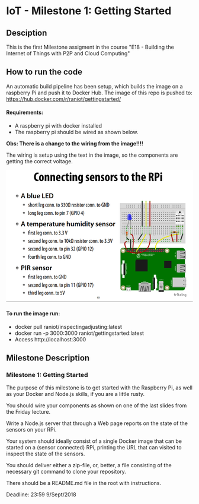 # IoT - Milestone 1: Getting Started
## Desciption
This is the first Milestone assigment in the course "E18 - Building the Internet of Things with P2P and Cloud Computing"

## How to run the code
An automatic build pipeline has been setup, which builds the image on a raspberry Pi and push it to Docker Hub.
The image of this repo is pushed to: https://hub.docker.com/r/raniot/gettingstarted/

#### Requirements:
- A raspberry pi with docker installed
- The raspberry pi should be wired as shown below.

**Obs: There is a change to the wiring from the image!!!!**

The wiring is setup using the text in the image, so the components are getting the correct voltage.

![alt text](https://github.com/Raniot/IoT-M1/blob/master/img/RaspberryGPIOSetup.png "Raspberry GPIO Setup")

#### To run the image run: 
- docker pull raniot/inspectingadjusting:latest
- docker run -p 3000:3000 raniot/gettingstarted:latest
- Access http://localhost:3000

## Milestone Description
### Milestone 1: Getting Started
The purpose of this milestone is to get started with the Raspberry Pi, as well as your Docker and Node.js skills, if you are a little rusty.

You should wire your components as shown on one of the last slides from the Friday lecture.

Write a Node.js server that through a Web page reports on the state of the sensors on your RPi.

Your system should ideally consist of a single Docker image that can be started on a (sensor connected) RPi, printing the URL that can visited to inspect the state of the sensors.

You should deliver either a zip-file, or, better, a file consisting of the necessary git command to clone your repository.

There should be a README.md file in the root with instructions.

Deadline: 23:59 9/Sept/2018
